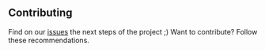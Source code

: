 ## Contributing
Find on our [issues](https://github.com/rodrigo-d-freitas/rdfreitas/issues) the next steps of the project ;)
Want to contribute? Follow these recommendations.
